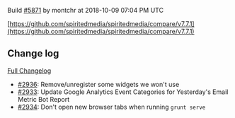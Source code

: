 Build [#5871](https://circleci.com/gh/spiritedmedia/spiritedmedia/5871) by montchr at 2018-10-09 07:04 PM UTC

[https://github.com/spiritedmedia/spiritedmedia/compare/v7.7.1](https://github.com/spiritedmedia/spiritedmedia/compare/v7.7.1)
## Change log
[Full Changelog](git@github.com:spiritedmedia/spiritedmedia.git/compare/v7.7.0...v7.7.1)

 - [#2936](git@github.com:spiritedmedia/spiritedmedia.git/pull/2936): Remove/unregister some widgets we won't use
 - [#2933](git@github.com:spiritedmedia/spiritedmedia.git/pull/2933): Update Google Analytics Event Categories for Yesterday's Email Metric Bot Report
 - [#2934](git@github.com:spiritedmedia/spiritedmedia.git/pull/2934): Don't open new browser tabs when running `grunt serve`
